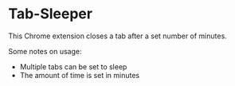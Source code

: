 # Tab-Sleeper
This Chrome extension closes a tab after a set number of minutes.

Some notes on usage:
 - Multiple tabs can be set to sleep
 - The amount of time is set in minutes
